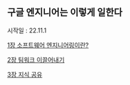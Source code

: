 ## 구글 엔지니어는 이렇게 일한다

시작일 : 22.11.1

[1장 소프트웨어 엔지니어링이란?](./1%EC%9E%A5%20%EC%86%8C%ED%94%84%ED%8A%B8%EC%9B%A8%EC%96%B4%20%EC%97%94%EC%A7%80%EB%8B%88%EC%96%B4%EB%A7%81%EC%9D%B4%EB%9E%80%3F.md)

[2장 팀워크 이끌어내기](./2%EC%9E%A5%20%ED%8C%80%EC%9B%8C%ED%81%AC%20%EC%9D%B4%EB%81%8C%EC%96%B4%EB%82%B4%EA%B8%B0.md)

[3장 지식 공유](./3%EC%9E%A5%20%EC%A7%80%EC%8B%9D%20%EA%B3%B5%EC%9C%A0.md)
